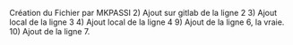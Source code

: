 Création du Fichier par MKPASSI
2) Ajout sur gitlab de la ligne 2
3) Ajout local de la ligne 3
4) Ajout local de la ligne 4
9) Ajout de la ligne 6, la vraie.
10) Ajout de la ligne 7.
